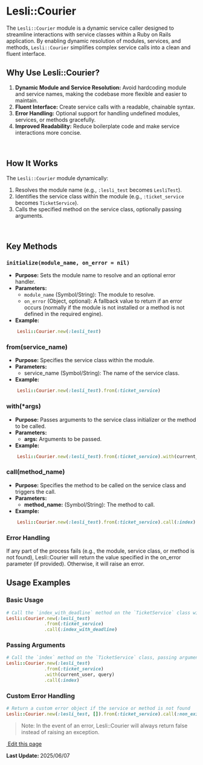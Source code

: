 # Lesli::Courier

The `Lesli::Courier` module is a dynamic service caller designed to streamline interactions with service classes within a Ruby on Rails application. By enabling dynamic resolution of modules, services, and methods, `Lesli::Courier` simplifies complex service calls into a clean and fluent interface.

## Why Use Lesli::Courier?

1. **Dynamic Module and Service Resolution:** Avoid hardcoding module and service names, making the codebase more flexible and easier to maintain.
2. **Fluent Interface:** Create service calls with a readable, chainable syntax.
3. **Error Handling:** Optional support for handling undefined modules, services, or methods gracefully.
4. **Improved Readability:** Reduce boilerplate code and make service interactions more concise.

<br />

## How It Works

The `Lesli::Courier` module dynamically:

1. Resolves the module name (e.g., `:lesli_test` becomes `LesliTest`).
2. Identifies the service class within the module (e.g., `:ticket_service` becomes `TicketService`).
3. Calls the specified method on the service class, optionally passing arguments.

<br />

## Key Methods

### `initialize(module_name, on_error = nil)`
- **Purpose:** Sets the module name to resolve and an optional error handler.
- **Parameters:**
  - `module_name` (Symbol/String): The module to resolve.
  - `on_error` (Object, optional): A fallback value to return if an error occurs (normally if the module is not installed or a method is not defined in the required engine).
- **Example:**

```ruby
    Lesli::Courier.new(:lesli_test)
```

### from(service_name)
- **Purpose:** Specifies the service class within the module.
- **Parameters:** 
    - service_name (Symbol/String): The name of the service class.
- **Example:**

```ruby
    Lesli::Courier.new(:lesli_test).from(:ticket_service)
```

### with(*args)

- **Purpose:** Passes arguments to the service class initializer or the method to be called.
- **Parameters:** 
    - **args:** Arguments to be passed.
- **Example:** 

```ruby
    Lesli::Courier.new(:lesli_test).from(:ticket_service).with(current_user, query)
```

### call(method_name)

- **Purpose:** Specifies the method to be called on the service class and triggers the call.
- **Parameters:** 
    - **method_name:** (Symbol/String): The method to call.
- **Example:** 

```ruby
    Lesli::Courier.new(:lesli_test).from(:ticket_service).call(:index)
```

### Error Handling

If any part of the process fails (e.g., the module, service class, or method is not found), Lesli::Courier will return the value specified in the on_error parameter (if provided). Otherwise, it will raise an error.


## Usage Examples

### Basic Usage

```ruby
# Call the `index_with_deadline` method on the `TicketService` class within the `LesliTest` module
Lesli::Courier.new(:lesli_test)
              .from(:ticket_service)
              .call(:index_with_deadline)
```

### Passing Arguments

```ruby
# Call the `index` method on the `TicketService` class, passing arguments
Lesli::Courier.new(:lesli_test)
              .from(:ticket_service)
              .with(current_user, query)
              .call(:index)
```

### Custom Error Handling

```ruby
# Return a custom error object if the service or method is not found
Lesli::Courier.new(:lesli_test, []).from(:ticket_service).call(:non_existent_method)
```

> Note: In the event of an error, Lesli::Courier will always return false instead of raising an exception.

<section class="lesli-markdown-info">
    <p><a target="blank" href="https://github.com/LesliTech/Lesli/tree/master/docs/backend/courier.md"><i class="ri-external-link-fill"></i>&nbsp;Edit this page</a><p/>
    <p><b>Last Update: </b>2025/06/07</p>
</section>

<!-- This code was automatically generated -->
<!-- to update this docs please run rake docs:build -->

